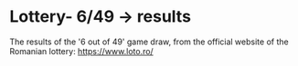 # Lottery- 6/49 -> results
The results of the '6 out of 49' game draw, from the official website of the Romanian lottery: https://www.loto.ro/

